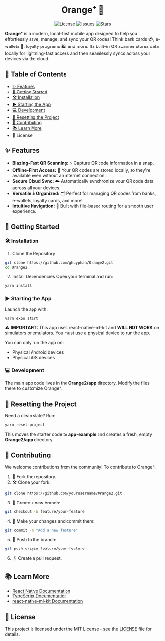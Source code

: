 <h1 align="center">Orange⁺ 🍊</h1>
<p align="center">
<a href="https://github.com/ghuyphan/Orange2/blob/main/LICENSE"><img src="https://img.shields.io/github/license/ghuyphan/Orange2" alt="License"></a>
<a href="https://github.com/ghuyphan/Orange2/issues"><img src="https://img.shields.io/github/issues/ghuyphan/Orange2" alt="Issues"></a>
<a href="https://github.com/ghuyphan/Orange2/stargazers"><img src="https://img.shields.io/github/stars/ghuyphan/Orange2" alt="Stars"></a>
</p>

**Orange⁺** is a modern, local-first mobile app designed to help you effortlessly save, manage, and sync your QR codes! Think bank cards 💳, e-wallets 📱, loyalty programs 🛍️, and more. Its built-in QR scanner stores data locally for lightning-fast access and then seamlessly syncs across your devices via the cloud.

## 📌 Table of Contents
- [✨ Features](#-features)
- [🚀 Getting Started](#-getting-started)
- [🛠️ Installation](#-installation)
- [▶️ Starting the App](#-starting-the-app)
- [💻 Development](#-development)
- [🔄 Resetting the Project](#-resetting-the-project)
- [🤝 Contributing](#-contributing)
- [📚 Learn More](#-learn-more)
- [📝 License](#-license)

## ✨ Features
* **Blazing-Fast QR Scanning:** ⚡️ Capture QR code information in a snap.
* **Offline-First Access:** 📴 Your QR codes are stored locally, so they're available even without an internet connection.
* **Secure Cloud Sync:** ☁️ Automatically synchronize your QR code data across all your devices.
* **Versatile & Organized:** 🗂️ Perfect for managing QR codes from banks, e-wallets, loyalty cards, and more!
* **Intuitive Navigation:** 🧭 Built with file-based routing for a smooth user experience.

## 🚀 Getting Started

### 🛠️ Installation
1. Clone the Repository
```bash
git clone https://github.com/ghuyphan/Orange2.git
cd Orange2
```

2. Install Dependencies
Open your terminal and run:
```bash
yarn install
```

### ▶️ Starting the App
Launch the app with:
```bash
yarn expo start
```

⚠️ **IMPORTANT:** This app uses react-native-ml-kit and **WILL NOT WORK** on simulators or emulators. You must use a physical device to run the app.

You can only run the app on:
* Physical Android devices
* Physical iOS devices

### 💻 Development
The main app code lives in the **Orange2/app** directory. Modify the files there to customize Orange⁺.

## 🔄 Resetting the Project
Need a clean slate? Run:
```bash
yarn reset-project
```
This moves the starter code to **app-example** and creates a fresh, empty **Orange2/app** directory.

## 🤝 Contributing
We welcome contributions from the community! To contribute to Orange⁺:

1. 🍴 Fork the repository.
2. 🛠 Clone your fork:
 ```bash
git clone https://github.com/yourusername/Orange2.git
 ```
3. 🌿 Create a new branch:
 ```bash
git checkout -b feature/your-feature
 ```
4. 📝 Make your changes and commit them:
 ```bash
git commit -m "Add a new feature"
 ```
5. 🚀 Push to the branch:
 ```bash
git push origin feature/your-feature
 ```
6. 🖇 Create a pull request.

## 📚 Learn More
* [React Native Documentation](https://reactnative.dev/docs/getting-started)
* [TypeScript Documentation](https://www.typescriptlang.org/docs/)
* [react-native-ml-kit Documentation](https://github.com/agencyenterprise/react-native-ml-kit)

## 📝 License
This project is licensed under the MIT License - see the [LICENSE](LICENSE) file for details.